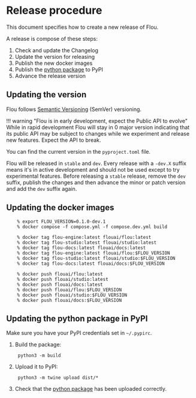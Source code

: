 # Release procedure

This document specifies how to create a new release of Flou.

A release is compose of these steps:

1. Check and update the Changelog
1. Update the version for releasing
1. Publish the new docker images
1. Publish the [python package](https://pypi.org/project/flou) to PyPI
1. Advance the release version

## Updating the version

Flou follows [Semantic Versioning](https://semver.org/) (SemVer) versioning.

!!! warning "Flou is in early development, expect the Public API to evolve"
    While in rapid development Flou will stay in 0 major version indicating that
    its public API may be subject to changes while we experiment and release new
    features. Expect the API to break.

You can find the current version in the `pyproject.toml` file.

Flou will be released in `stable` and `dev`. Every release with a `-dev.X`
suffix means it's in active development and should not be used except to try
experimental features. Before releasing a `stable` release, remove the `dev`
suffix, publish the changes and then advance the minor or patch version and add
the `dev` suffix again.

## Updating the docker images

        % export FLOU_VERSION=0.1.0-dev.1
        % docker compose -f compose.yml -f compose.dev.yml build

        % docker tag flou-engine:latest flouai/flou:latest
        % docker tag flou-studio:latest flouai/studio:latest
        % docker tag flou-docs:latest flouai/docs:latest
        % docker tag flou-engine:latest flouai/flou:$FLOU_VERSION
        % docker tag flou-studio:latest flouai/studio:$FLOU_VERSION
        % docker tag flou-docs:latest flouai/docs:$FLOU_VERSION

        % docker push flouai/flou:latest
        % docker push flouai/studio:latest
        % docker push flouai/docs:latest
        % docker push flouai/flou:$FLOU_VERSION
        % docker push flouai/studio:$FLOU_VERSION
        % docker push flouai/docs:$FLOU_VERSION

## Updating the python package in PyPI

Make sure you have your PyPI credentials set in `~/.pypirc`.

1. Build the package:

        python3 -m build

1. Upload it to PyPI:

        python3 -m twine upload dist/*

1. Check that the [python package](https://pypi.org/project/flou) has been
uploaded correctly.
